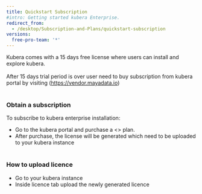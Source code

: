 ```yaml
---
title: Quickstart Subscription 
#intro: Getting started kubera Enterprise.
redirect_from:
  - /desktop/Subscription-and-Plans/quickstart-subscription
versions:
  free-pro-team: '*'
---
```


Kubera comes with a 15 days free license where  users can install and explore kubera.
<br><br>
After 15 days trial period is over user need to buy subscription from kubera portal by visiting  (https://vendor.mayadata.io)
<br><br>


### Obtain a subscription
To subscribe to kubera enterprise installation:
* Go to the  kubera portal  and purchase a <> plan.
* After purchase, the license will be generated which need to be uploaded to your kubera instance 
<br><br>

### How to upload licence 
* Go to your kubera instance 
* Inside licence tab upload the newly generated licence
<br><br>
